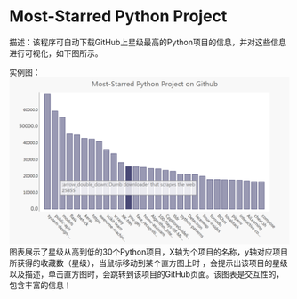 # Most-Starred Python Project
描述：该程序可自动下载GitHub上星级最高的Python项目的信息，并对这些信息进行可视化，如下图所示。

实例图：
![picture](https://raw.githubusercontent.com/jc-LeeHub/Python-Learning/master/python_repos.png)
图表展示了星级从高到低的30个Python项目，X轴为个项目的名称，y轴对应项目所获得的收藏数（星级），当鼠标移动到某个直方图上时
，会提示出该项目的星级以及描述，单击直方图时，会跳转到该项目的GitHub页面。该图表是交互性的，包含丰富的信息！
